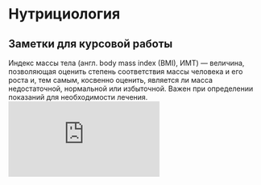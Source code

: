 ﻿# Нутрициология

## Заметки для курсовой работы

Индекс массы тела (англ. body mass index (BMI), ИМТ) — величина, позволяющая оценить степень соответствия массы человека и его роста и, тем самым, косвенно оценить, является ли масса недостаточной, нормальной или избыточной. Важен при определении показаний для необходимости лечения.
![I=\frac{m}{h^{2}}](http://latex.codecogs.com/png.latex?I%3D%5Cfrac%7Bm%7D%7Bh%5E%7B2%7D%7D)
